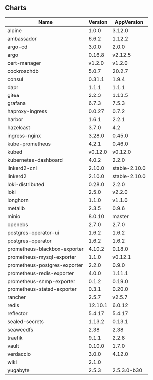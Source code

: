 ## Charts
Name | Version | AppVersion
-----|---------|-----------
alpine | 1.0.0 | 3.12.0
ambassador | 6.6.2 | 1.12.2
argo-cd | 3.0.0 | 2.0.0
argo | 0.16.8 | v2.12.5
cert-manager | v1.2.0 | v1.2.0
cockroachdb | 5.0.7 | 20.2.7
consul | 0.31.1 | 1.9.4
dapr | 1.1.1 | 1.1.1
gitea | 2.2.3 | 1.13.5
grafana | 6.7.3 | 7.5.3
haproxy-ingress | 0.0.27 | 0.7.2
harbor | 1.6.1 | 2.2.1
hazelcast | 3.7.0 | 4.2
ingress-nginx | 3.28.0 | 0.45.0
kube-prometheus | 4.2.1 | 0.46.0
kubed | v0.12.0 | v0.12.0
kubernetes-dashboard | 4.0.2 | 2.2.0
linkerd2-cni | 2.10.0 | stable-2.10.0
linkerd2 | 2.10.0 | stable-2.10.0
loki-distributed | 0.28.0 | 2.2.0
loki | 2.5.0 | v2.2.0
longhorn | 1.1.0 | v1.1.0
metallb | 2.3.5 | 0.9.6
minio | 8.0.10 | master
openebs | 2.7.0 | 2.7.0
postgres-operator-ui | 1.6.2 | 1.6.2
postgres-operator | 1.6.2 | 1.6.2
prometheus-blackbox-exporter | 4.10.2 | 0.18.0
prometheus-mysql-exporter | 1.1.0 | v0.12.1
prometheus-postgres-exporter | 2.2.0 | 0.9.0
prometheus-redis-exporter | 4.0.0 | 1.11.1
prometheus-snmp-exporter | 0.1.2 | 0.19.0
prometheus-statsd-exporter | 0.3.1 | 0.20.0
rancher | 2.5.7 | v2.5.7
redis | 12.10.1 | 6.0.12
reflector | 5.4.17 | 5.4.17
sealed-secrets | 1.13.2 | 0.13.1
seaweedfs | 2.38 | 2.38
traefik | 9.1.1 | 2.2.8
vault | 0.10.0 | 1.7.0
verdaccio | 3.0.0 | 4.12.0
wiki | 2.1.0 | 
yugabyte | 2.5.3 | 2.5.3.0-b30
